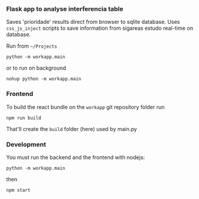 ### Flask app to analyse interferencia table 

Saves 'prioridade' results direct from browser to sqlite database. Uses `css_js_inject` scripts to save information from sigareas estudo real-time on database. 

Run from `~/Projects` 

```python -m workapp.main```

or to run on background

```nohup python -m workapp.main```

### Frontend

To build the react bundle on the `workapp` git repository folder run

`npm run build`

That'll create the `build` folder (here) used by main.py 

### Development

You must run the backend and the frontend with nodejs:

```python -m workapp.main```

then 

```npm start```



